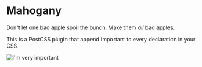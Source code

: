 # Mahogany

Don't let one bad apple spoil the bunch. Make them _all_ bad apples.

This is a PostCSS plugin that append important to every declaration in your CSS.

![I'm very important](http://media.giphy.com/media/dKpTkya14ysJq/giphy.gif)
